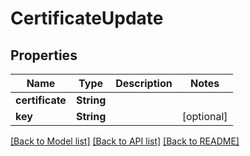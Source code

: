 # CertificateUpdate

## Properties

Name | Type | Description | Notes
------------ | ------------- | ------------- | -------------
**certificate** | **String** |  | 
**key** | **String** |  | [optional] 

[[Back to Model list]](../README.md#documentation-for-models) [[Back to API list]](../README.md#documentation-for-api-endpoints) [[Back to README]](../README.md)


